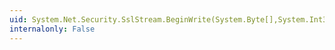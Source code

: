 ```yaml
---
uid: System.Net.Security.SslStream.BeginWrite(System.Byte[],System.Int32,System.Int32,System.AsyncCallback,System.Object)
internalonly: False
---
```

